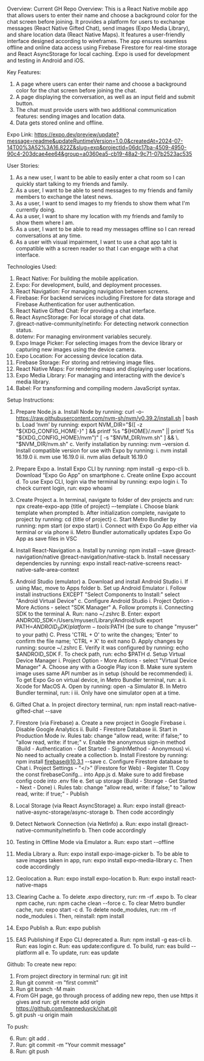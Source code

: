 Overview:
Current GH Repo Overview: This is a React Native mobile app that allows users to enter their name and choose a background color for the chat screen before joining. It provides a platform for users to exchange messages (React Native Gifted Chat), send images (Expo Media Library), and share location data (React Native Maps). It features a user-friendly interface designed according to wireframes. The app ensures seamless offline and online data access using Firebase Firestore for real-time storage and React AsyncStorage for local caching. Expo is used for development and testing in Android and iOS. 

Key Features:

1. A page where users can enter their name and choose a background color for the chat screen before joining the chat.
2. A page displaying the conversation, as well as an input field and submit button.
3. The chat must provide users with two additional communication features: sending images and location data.
4. Data gets stored online and offline.

Expo Link: https://expo.dev/preview/update?message=readme&updateRuntimeVersion=1.0.0&createdAt=2024-07-14T00%3A52%3A16.822Z&slug=exp&projectId=06dc17ba-4509-4950-90c4-203dcae4ee64&group=a0360ea5-cb19-48a2-9c71-07b2523ac535

User Stories:

1. As a new user, I want to be able to easily enter a chat room so I can quickly start talking to my friends and family.
2. As a user, I want to be able to send messages to my friends and family members to exchange the latest news.
3. As a user, I want to send images to my friends to show them what I'm currently doing.
4. As a user, I want to share my location with my friends and family to show them where I am.
5. As a user, I want to be able to read my messages offline so I can reread conversations at any time.
6. As a user with visual impairment, I want to use a chat app taht is compatible with a screen reader so that I can engage with a chat interface.

Technologies Used:

1. React Native: For building the mobile application.
2. Expo: For development, build, and deployment processes.
3. React Navigation: For managing navigation between screens.
4. Firebase: For backend services including Firestore for data storage and Firebase Authentication for user authentication.
5. React Native Gifted Chat: For providing a chat interface.
6. React AsyncStorage: For local storage of chat data.
7. @react-native-community/netinfo: For detecting network connection status.
8. dotenv: For managing environment variables securely.
9. Expo Image Picker: For selecting images from the device library or capturing new images using the device camera.
10. Expo Location: For accessing device location data.
11. Firebase Storage: For storing and retrieving image files.
12. React Native Maps: For rendering maps and displaying user locations.
13. Expo Media Library: For managing and interacting with the device's media library.
14. Babel: For transforming and compiling modern JavaScript syntax.

Setup Instructions:

1. Prepare Node.js
   a. Install Node by running: curl -o- https://raw.githubusercontent.com/nvm-sh/nvm/v0.39.2/install.sh | bash
   b. Load ‘nvm’ by running: export NVM_DIR="$([ -z "${XDG_CONFIG_HOME-}" ] && printf %s "${HOME}/.nvm" || printf %s "${XDG_CONFIG_HOME}/nvm")"
   [ -s "$NVM_DIR/nvm.sh" ] && \. "$NVM_DIR/nvm.sh"
   c. Verify installation by running: nvm –version
   d. Install compatible version for use with Expo by running:
   i. nvm install 16.19.0
   ii. nvm use 16.19.0
   iii. nvm alias default 16.19.0

2. Prepare Expo
   a. Install Expo CLI by running: npm install -g expo-cli
   b. Download “Expo Go App” on smartphone
   c. Create online Expo account
   d. To use Expo CLI, login via the terminal by running: expo login
   i. To check current login, run: expo whoami

3. Create Project
   a. In terminal, navigate to folder of dev projects and run: npx create-expo-app {title of project} –-template
   i. Choose blank template when prompted
   b. After initialization complete, navigate to project by running: cd {title of project}
   c. Start Metro Bundler by running: npm start (or expo start)
   i. Connect with Expo Go App either via terminal or via phone
   ii. Metro Bundler automatically updates Expo Go App as save files in VSC

4. Install React-Navigation
   a. Install by running: npm install --save @react-navigation/native @react-navigation/native-stack
   b. Install necessary dependencies by running: expo install react-native-screens react-native-safe-area-context

5. Android Studio (emulator)
   a. Download and install Android Studio
   i. If using Mac, move to Apps folder
   b. Set up Android Emulator
   i. Follow install instructions EXCEPT "Select Components to Install:" select "Android Virtual Device"
   c. Configure Android Studio
   i. Project Option - More Actions - select "SDK Manager"
   A. Follow prompts
   ii. Connecting SDK to the terminal
   A. Run: nano ~/.zshrc
   B. Enter: export ANDROID_SDK=/Users/myuser/Library/Android/sdk
   export PATH=$ANDROID_SDK/platform-tools:$PATH
   (be sure to change "myuser" to your path)
   C. Press 'CTRL + O' to write the changes; 'Enter' to confirm the file name; 'CTRL + X' to exit nano
   D. Apply changes by running: source ~/.zshrc
   E. Verify it was configured by running: echo $ANDROID_SDK
   F. To check path, run: echo $PATH
   d. Setup Virtual Device Manager
   i. Project Option - More Actions - select "Virtual Device Manager"
   A. Choose any with a Google Play icon
   B. Make sure system image uses same API number as in setup (should be recommended)
   ii. To get Expo Go on virtual device, in Metro Bundler terminal, run: a
   ii. Xcode for MacOS
   A. Open by running: open -a Simulator
   B. In Metro Bundler terminal, run: i
   iii. Only have one simulator open at a time.

6. Gifted Chat
   a. In project directory terminal, run: npm install react-native-gifted-chat --save

7. Firestore (via Firebase)
   a. Create a new project in Google Firebase
   i. Disable Google Analytics
   ii. Build - Firestore Database
   iii. Start in Production Mode
   iv. Rules tab: change "allow read, write: if false;" to "allow read, write: if true;"
   v. Enable the anonymous sign-in method (Build - Authentication - Get Started - SignInMethod - Anonymous)
   vi. No need to actually create a collection
   b. Install Firestore by running: npm install firebase@10.3.1 --save
   c. Configure Firestore database to Chat
   i. Project Settings - "</>" (Firestore for Web) - Register 11. Copy the const firebaseConifg... into App.js
   d. Make sure to add firebase config code into .env file
   e. Set up storage (Build - Storage - Get Started - Next - Done)
   i. Rules tab: change "allow read, write: if false;" to "allow read, write: if true;" - Publish

8. Local Storage (via React AsyncStorage)
   a. Run: expo install @react-native-async-storage/async-storage
   b. Then code accordingly

9. Detect Network Connection (via NetInfo)
   a. Run: expo install @react-native-community/netinfo
   b. Then code accordingly

10. Testing in Offline Mode via Emulator
    a. Run: expo start --offline

11. Media Library
    a. Run: expo install expo-image-picker
    b. To be able to save images taken in app, run: expo install expo-media-library
    c. Then code accordingly

12. Geolocation
    a. Run: expo install expo-location
    b. Run: expo install react-native-maps

13. Clearing Cache
    a. To delete .expo directory, run: rm -rf .expo
    b. To clear npm cache, run: npm cache clean --force
    c. To clear Metro bundler cache, run: expo start -c
    d. To delete node_modules, run: rm -rf node_modules
    i. Then, reinstall: npm install

14. Expo Publish
    a. Run: expo publish

15. EAS Publishing if Expo CLI deprecated
    a. Run: npm install -g eas-cli
    b. Run: eas login
    c. Run: eas update:configure
    d. To build, run: eas build --platform all
    e. To update, run: eas update

Github:
To create new repo:

1. From project directory in terminal run: git init
2. Run git commit -m "first commit"
3. Run git branch -M main
4. From GH page, go through process of adding new repo, then use https it gives and run: git remote add origin https://github.com/leanneduyck/chat.git
5. git push -u origin main

To push:

6. Run: git add .
7. Run: git commit -m "Your commit message"
8. Run: git push
